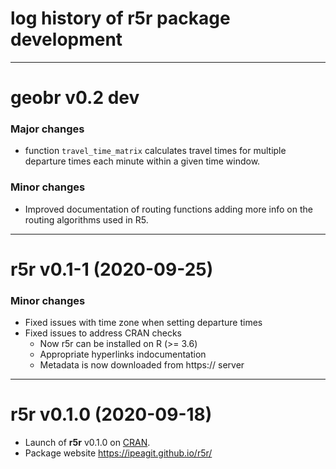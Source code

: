 # log history of r5r package development


-------------------------------------------------------
# geobr v0.2 dev

### Major changes

* function `travel_time_matrix` calculates travel times for multiple departure 
times each minute within a given time window.

### Minor changes
* Improved documentation of routing functions adding more info on the routing algorithms used in R5.



-------------------------------------------------------
# r5r v0.1-1 (2020-09-25)

### Minor changes
* Fixed issues with time zone when setting departure times
* Fixed issues to address CRAN checks
  * Now r5r can be installed on R (>= 3.6)
  * Appropriate hyperlinks indocumentation
  * Metadata is now downloaded from https:// server



-------------------------------------------------------
# r5r v0.1.0 (2020-09-18)

* Launch of **r5r** v0.1.0 on [CRAN](https://CRAN.R-project.org/package=r5r).
* Package website https://ipeagit.github.io/r5r/
